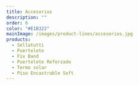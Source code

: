 ```yaml
---
title: Accesorios
description: ""
order: 6
color: "#E1B322"
mainImage: /images/product-lines/accesorios.jpg
products:
  - Sellatutti
  - Puertelete
  - Fix Band
  - Puertelete Reforzado
  - Termo solar
  - Piso Encastrable Soft
---
```


